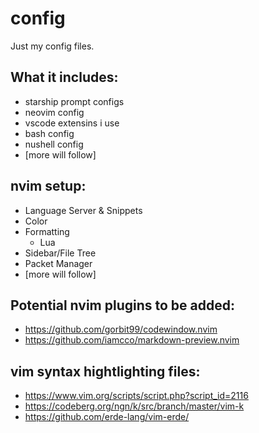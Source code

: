 # config

Just my config files.

## What it includes:

- starship prompt configs
- neovim config
- vscode extensins i use
- bash config
- nushell config
- [more will follow]

## nvim setup:

- Language Server & Snippets
- Color
- Formatting
  - Lua
- Sidebar/File Tree
- Packet Manager
- [more will follow]

## Potential nvim plugins to be added:

- https://github.com/gorbit99/codewindow.nvim
- https://github.com/iamcco/markdown-preview.nvim

## vim syntax hightlighting files:

- https://www.vim.org/scripts/script.php?script_id=2116
- https://codeberg.org/ngn/k/src/branch/master/vim-k
- https://github.com/erde-lang/vim-erde/
